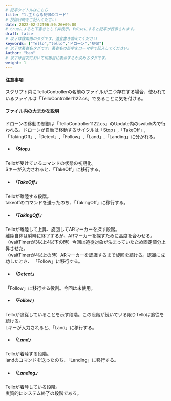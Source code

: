 ```yaml
---
# 記事タイトルはこちら
title: "1.主となる制御のコード"
# 投稿日時をご記入ください
date: 2022-02-22T06:50:26+09:00
# trueにすると下書きとして非表示。falseにすると記事が表示されます。
draft: false
# 以下は検索用のタグです。適宜書き換えてください
keywords: ["Tello","tello","ドローン","制御"]
# 以下は著者名タグです。著者名の苗字をローマ字で記入してください。
Author: "ban"
# 以下は目次において何番目に表示するか決めるタグです。
weight: 1
---
```


#### 注意事項
スクリプト内にTelloControllerの名前のファイルが二つ存在する場合、使われているファイルは「TelloController1122.cs」であることに気を付ける。

#### ファイル内の大まかな説明
ドローンの移動の制御は「TelloController1122.cs」のUpdate内のswitch内で行われる。ドローンが自動で移動するサイクルは「Stop」,「TakeOff」,「TakingOff」,「Detect」,「Follow」,「Land」,「Landing」に分かれる。
- ##### 「Stop」
Telloが受けているコマンドの状態の初期化。  
Sキーが入力されると、「TakeOff」に移行する。  

- ##### 「TakeOff」
Telloが離陸する段階。  
takeoffのコマンドを送ったのち、「TakingOff」に移行する。

- ##### 「TakingOff」
Telloが離陸して上昇、旋回してARマーカーを探す段階。  
離陸自体は瞬時に終了するが、ARマーカーを探すために高度を合わせる。  
（waitTimerが3以上4以下の時）今回は追従対象が決まっていたため固定値分上昇させた。  
（waitTimerが4以上の時）ARマーカーを認識するまで旋回を続ける。認識に成功したとき、 「Follow」に移行する。 

- ##### 「Detect」
「Follow」に移行する役割。今回は未使用。

- ##### 「Follow」
Telloが追従していることを示す段階。この段階が続いている限りTelloは追従を続ける。  
Lキーが入力されると、「Land」に移行する。

- ##### 「Land」
Telloが着陸する段階。  
landのコマンドを送ったのち、「Landing」に移行する。

- ##### 「Landing」
Telloが着陸している段階。  
実質的にシステム終了の段階である。